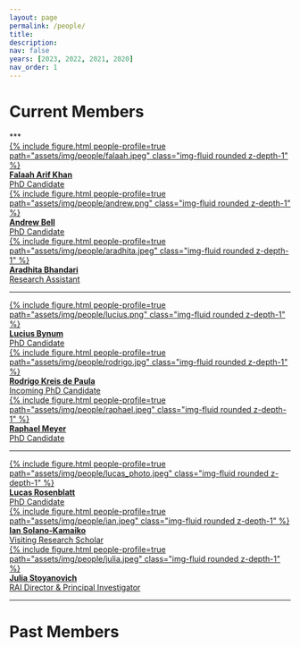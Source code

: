 ```yaml
---
layout: page
permalink: /people/
title:
description: 
nav: false
years: [2023, 2022, 2021, 2020]
nav_order: 1
---
```


<!-- Note about our lab culture, etc. -->
<h1 class="category" id="current">Current Members</h1>
***

<div class="row mt-3">
    <a href="/people/falaah">
      <div class="col-sm mt-3 mt-md-0">
          {% include figure.html people-profile=true path="assets/img/people/falaah.jpeg" class="img-fluid rounded z-depth-1" %}
          <div class="caption">
              <b>Falaah Arif Khan</b><br>
              PhD Candidate
          </div>
      </div>
    </a>
    <a href="/people/andrew">
      <div class="col-sm mt-3 mt-md-0">
          {% include figure.html people-profile=true path="assets/img/people/andrew.png" class="img-fluid rounded z-depth-1" %}
          <div class="caption">
              <b>Andrew Bell</b><br>
              PhD Candidate
          </div>
      </div>
    </a>
    <a href="/people/aradhita">
      <div class="col-sm mt-3 mt-md-0">
          {% include figure.html people-profile=true path="assets/img/people/aradhita.jpeg" class="img-fluid rounded z-depth-1" %}
          <div class="caption">
              <b>Aradhita Bhandari</b><br>
              Research Assistant
          </div>
      </div>
    </a>
</div>

***

<div class="row mt-3">
    <a href="/people/lucius">
      <div class="col-sm mt-3 mt-md-0">
          {% include figure.html people-profile=true path="assets/img/people/lucius.png" class="img-fluid rounded z-depth-1" %}
          <div class="caption">
              <b>Lucius Bynum</b><br>
              PhD Candidate
          </div>
      </div>
    </a>
    <a href="/people/rodrigo">
      <div class="col-sm mt-3 mt-md-0">
          {% include figure.html people-profile=true path="assets/img/people/rodrigo.jpg" class="img-fluid rounded z-depth-1" %}
          <div class="caption">
              <b>Rodrigo Kreis de Paula</b><br>
              Incoming PhD Candidate
          </div>
      </div>
    </a>
    <a href="/people/raphael">
      <div class="col-sm mt-3 mt-md-0">
          {% include figure.html people-profile=true path="assets/img/people/raphael.jpeg" class="img-fluid rounded z-depth-1" %}
          <div class="caption">
              <b>Raphael Meyer</b><br>
              PhD Candidate
          </div>
      </div>
    </a>
</div>

***

<div class="row mt-3">
    <a href="/people/lucas">
      <div class="col-sm mt-3 mt-md-0">
          {% include figure.html people-profile=true path="assets/img/people/lucas_photo.jpeg" class="img-fluid rounded z-depth-1" %}
          <div class="caption">
              <b>Lucas Rosenblatt</b><br>
              PhD Candidate
          </div>
      </div>
    </a>
    <a href="/people/ian">
      <div class="col-sm mt-3 mt-md-0">
          {% include figure.html people-profile=true path="assets/img/people/ian.jpeg" class="img-fluid rounded z-depth-1" %}
          <div class="caption">
              <b>Ian Solano-Kamaiko</b><br>
              Visiting Research Scholar
          </div>
      </div>
    </a>
    <a href="/people/julia">
      <div class="col-sm mt-3 mt-md-0">
          {% include figure.html people-profile=true path="assets/img/people/julia.jpeg" class="img-fluid rounded z-depth-1" %}
          <div class="caption">
              <b>Julia Stoyanovich</b><br>
              RAI Director & Principal Investigator
          </div>
      </div>
    </a>
</div>

***
<h1 class="category" id="past">Past Members</h1>
